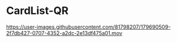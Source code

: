 # CardList-QR

https://user-images.githubusercontent.com/81798207/179690509-2f7db427-0707-4352-a2dc-2e13df475a01.mov

